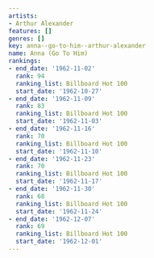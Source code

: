 ```yaml
---
artists:
- Arthur Alexander
features: []
genres: []
key: anna--go-to-him--arthur-alexander
name: Anna (Go To Him)
rankings:
- end_date: '1962-11-02'
  rank: 94
  ranking_list: Billboard Hot 100
  start_date: '1962-10-27'
- end_date: '1962-11-09'
  rank: 83
  ranking_list: Billboard Hot 100
  start_date: '1962-11-03'
- end_date: '1962-11-16'
  rank: 70
  ranking_list: Billboard Hot 100
  start_date: '1962-11-10'
- end_date: '1962-11-23'
  rank: 70
  ranking_list: Billboard Hot 100
  start_date: '1962-11-17'
- end_date: '1962-11-30'
  rank: 68
  ranking_list: Billboard Hot 100
  start_date: '1962-11-24'
- end_date: '1962-12-07'
  rank: 69
  ranking_list: Billboard Hot 100
  start_date: '1962-12-01'
---
```


